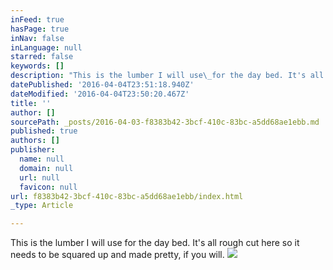 ```yaml
---
inFeed: true
hasPage: true
inNav: false
inLanguage: null
starred: false
keywords: []
description: "This is the lumber I will use\_for the day bed. It's all rough cut here so it needs to be squared up and made pretty, if you will."
datePublished: '2016-04-04T23:51:18.940Z'
dateModified: '2016-04-04T23:50:20.467Z'
title: ''
author: []
sourcePath: _posts/2016-04-03-f8383b42-3bcf-410c-83bc-a5dd68ae1ebb.md
published: true
authors: []
publisher:
  name: null
  domain: null
  url: null
  favicon: null
url: f8383b42-3bcf-410c-83bc-a5dd68ae1ebb/index.html
_type: Article

---
```

This is the lumber I will use for the day bed. It's all rough cut here so it needs to be squared up and made pretty, if you will.
![](https://the-grid-user-content.s3-us-west-2.amazonaws.com/d62089dc-db96-4354-803f-8d35eff99ea4.jpg)